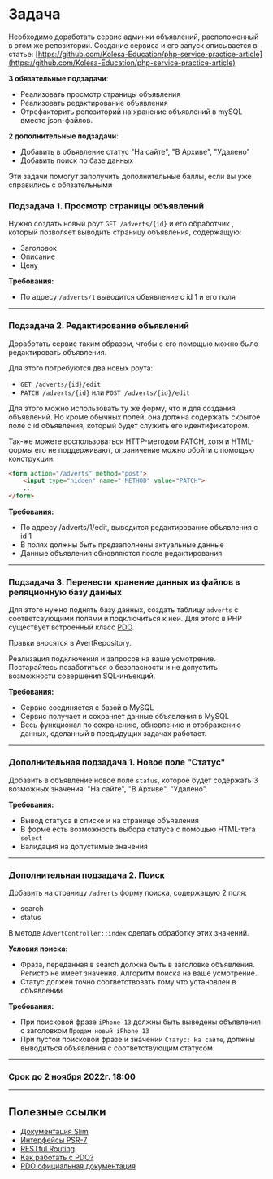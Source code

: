 # Задача
Необходимо доработать сервис админки объявлений, расположенный в этом же репозитории.
Создание сервиса и его запуск описывается в статье: [https://github.com/Kolesa-Education/php-service-practice-article](https://github.com/Kolesa-Education/php-service-practice-article)

**3 обязательные подзадачи**:
- Реализовать просмотр страницы объявления
- Реализовать редактирование объявления
- Отрефакторить репозиторий на хранение объявлений в mySQL вместо json-файлов.

**2 дополнительные подзадачи**:
- Добавить в объявление статус "На сайте", "В Архиве", "Удалено"
- Добавить поиск по базе данных

Эти задачи помогут заполучить дополнительные баллы, если вы уже справились с обязательными

### Подзадача 1. Просмотр страницы объявлений
Нужно создать новый роут `GET /adverts/{id}` и его обработчик , который позволяет выводить страницу объявления, содержащую:
- Заголовок
- Описание
- Цену

**Требования:**
- По адресу `/adverts/1` выводится объявление с id 1 и его поля

****
###  Подзадача 2. Редактирование объявлений
Доработать сервис таким образом, чтобы с его помощью можно было редактировать объявления.

Для этого потребуются два новых роута:
- `GET /adverts/{id}/edit`
- `PATCH /adverts/{id}` или `POST /adverts/{id}/edit`

Для этого можно использовать ту же форму, что и для создания объявлений. Но кроме обычных полей, она должна содержать скрытое поле с id объявления, который будет служить его идентификатором.

Так-же можете воспользоваться HTTP-методом PATCH, хотя и HTML-формы его не поддерживают, ограничение можно обойти с помощью конструкции:
```html
<form action="/adverts" method="post">
    <input type="hidden" name="_METHOD" value="PATCH">
    ...
</form>
```

**Требования:**
- По адресу /adverts/1/edit, выводится редактирование объявления с id 1
- В полях должны быть предзаполнены актуальные данные
- Данные объявления обновляются после редактирования

****

### Подзадача 3. Перенести хранение данных из файлов в реляционную базу данных
Для этого нужно поднять базу данных, создать таблицу `adverts` с соответсвующими полями и подключиться к ней. Для этого в PHP существует встроенный класс [PDO](https://www.php.net/manual/ru/book.pdo.php).

Правки вносятся в AvertRepository.

Реализация подключения и запросов на ваше усмотрение.
Постарайтесь позаботиться о безопасности и не допустить возможности совершения SQL-инъекций.

**Требования:**
 - Сервис соединяется с базой в MySQL
 - Сервис получает и сохраняет данные объявления в MySQL
 - Весь функционал по сохранению, обновлению и отображению данных, сделанный в предыдущих задачах работает.

****

### Дополнительная подзадача 1. Новое поле "Статус"
Добавить в объявление новое поле `status`, которое будет содержать 3 возможных значения: "На сайте", "В Архиве", "Удалено".

**Требования:**
- Вывод статуса в списке и на странице объявления
- В форме есть возможность выбора статуса с помощью HTML-тега `select`
- Валидация на допустимые значения

****

### Дополнительная подзадача 2. Поиск
Добавить на страницу `/adverts` форму поиска, содержащую 2 поля:
- search
- status

В методе `AdvertController::index` сделать обработку этих значений.

**Условия поиска:**
- Фраза, переданная в search должна быть в заголовке объявления. Регистр не имеет значения. Алгоритм поиска на ваше усмотрение.
- Статус должен точно соответствовать тому что установлен в объявлении

**Требования:**
- При поисковой фразе `iPhone 13` должны быть выведены объявления с заголовком `Продам новый iPhone 13`
- При пустой поисковой фразе и значении `Статус: На сайте`, должны выводиться объявления с соответствующим статусом.

****

### Срок до 2 ноября 2022г. 18:00

****

## Полезные ссылки
- [Документация Slim](https://www.slimframework.com/docs/v4/)
- [Интерфейсы PSR-7](https://www.php-fig.org/psr/psr-7/)
- [RESTful Routing](https://www.learnhowtoprogram.com/c-and-net/basic-web-applications/introduction-to-restful-routing)
- [Как работать с PDO?](https://phpfaq.ru/pdo)
- [PDO официальная документация](https://www.php.net/manual/ru/book.pdo.php)
